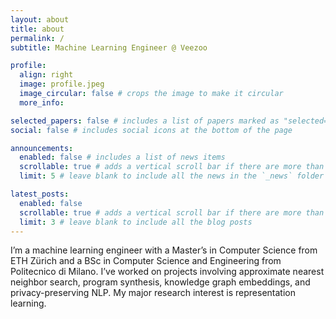 ```yaml
---
layout: about
title: about
permalink: /
subtitle: Machine Learning Engineer @ Veezoo

profile:
  align: right
  image: profile.jpeg
  image_circular: false # crops the image to make it circular
  more_info:

selected_papers: false # includes a list of papers marked as "selected={true}"
social: false # includes social icons at the bottom of the page

announcements:
  enabled: false # includes a list of news items
  scrollable: true # adds a vertical scroll bar if there are more than 3 news items
  limit: 5 # leave blank to include all the news in the `_news` folder

latest_posts:
  enabled: false
  scrollable: true # adds a vertical scroll bar if there are more than 3 new posts items
  limit: 3 # leave blank to include all the blog posts
---
```


I’m a machine learning engineer with a Master’s in Computer Science from ETH Zürich and a BSc in Computer Science and Engineering from Politecnico di Milano. I’ve worked on projects involving approximate nearest neighbor search, program synthesis, knowledge graph embeddings, and privacy-preserving NLP. My major research interest is representation learning.
